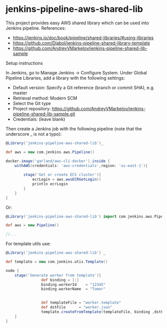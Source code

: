 # jenkins-pipeline-aws-shared-lib

This project provides easy AWS  shared library which can be used into Jenkins pipeline.
References:
* https://jenkins.io/doc/book/pipeline/shared-libraries/#using-libraries
* https://github.com/Diabol/jenkins-pipeline-shared-library-template
* https://github.com/AndreyVMarkelov/jenkins-pipeline-shared-lib-sample

Setup instructions

In Jenkins, go to Manage Jenkins → Configure System. Under Global Pipeline Libraries, add a library with the following settings:
* Default version: Specify a Git reference (branch or commit SHA), e.g. master
* Retrieval method: Modern SCM
* Select the Git type
* Project repository: https://github.com/AndreyVMarkelov/jenkins-pipeline-shared-lib-sample.git
* Credentials: (leave blank)

Then create a Jenkins job with the following pipeline (note that the underscore _ is not a typo):
```groovy
@Library('jenkins-pipeline-aws-shared-lib')_

def aws = new com.jenkins.aws.Pipeline()

docker.image('garland/aws-cli-docker').inside {
    withAWS(credentials: 'aws-credentials',region: 'us-east-1'){
                    
        stage('Get or create ECS cluster'){
            ecrLogin = aws.awsECRGetLogin()
            println ecrLogin
        }
    }
}
```
Or:
```groovy
@Library('jenkins-pipeline-aws-shared-lib') import com.jenkins.aws.Pipeline

def aws = new Pipeline()

//...
```

For template utils use:
```groovy
@Library('jenkins-pipeline-aws-shared-lib') _ 

def template = new com.jenkins.utis.Template()

node {
    stage('Generate worker from template'){
                def binding = [:]
                binding.workerId    = "12345"
                binding.workerName  = "Tomer"

    
                def templateFile = "worker.template"
                def dstFile      = "worker.json"
                template.createFromTemplate(templateFile, binding ,dstFile)
    }
}
```